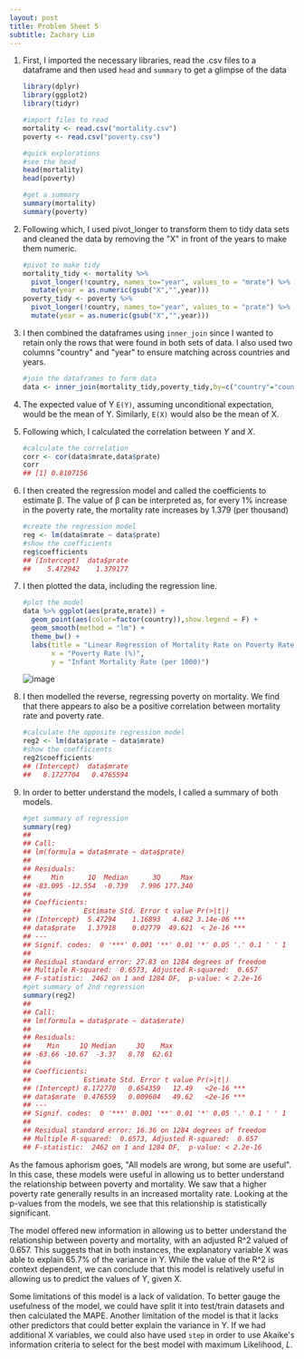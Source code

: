 ```yaml
---
layout: post
title: Problem Sheet 5
subtitle: Zachary Lim
---
```


1. First, I imported the necessary libraries, read the .csv files to a dataframe and then used `head` and `summary` to get a glimpse of the data

    ```R
    library(dplyr)
    library(ggplot2)
    library(tidyr)

    #import files to read
    mortality <- read.csv("mortality.csv")
    poverty <- read.csv("poverty.csv")
    
    #quick explorations
    #see the head
    head(mortality)
    head(poverty)
    
    #get a summary
    summary(mortality)
    summary(poverty)
    ```

2. Following which, I used pivot_longer to transform them to tidy data sets and cleaned the data by removing the "X" in front of the years to make them numeric. 

    ```R
    #pivot to make tidy
    mortality_tidy <- mortality %>% 
      pivot_longer(!country, names_to="year", values_to = "mrate") %>%
      mutate(year = as.numeric(gsub("X","",year)))
    poverty_tidy <- poverty %>% 
      pivot_longer(!country, names_to="year", values_to = "prate") %>%
      mutate(year = as.numeric(gsub("X","",year)))
    ```

3. I then combined the dataframes using `inner_join` since I wanted to retain only the rows that were found in both sets of data. I also used two columns "country" and "year" to ensure matching across countries and years. 

    ```R
    #join the dataframes to form data 
    data <- inner_join(mortality_tidy,poverty_tidy,by=c("country"="country","year"="year")) %>% na.omit(data)
    ```
    
4. The expected value of Y `E(Y)`, assuming unconditional expectation, would be the mean of Y. Similarly, `E(X)` would also be the mean of X. 

5. Following which, I calculated the correlation between *Y* and *X*.

    ```R
    #calculate the correlation
    corr <- cor(data$mrate,data$prate)
    corr 
    ## [1] 0.8107156
    ```
    
6. I then created the regression model and called the coefficients to estimate β. The value of β can be interpreted as, for every 1% increase in the poverty rate, the mortality rate increases by 1.379  (per thousand) 

    ```R
    #create the regression model
    reg <- lm(data$mrate ~ data$prate)       
    #show the coefficients 
    reg$coefficients
    ## (Intercept)  data$prate 
    ##    5.472942    1.379177
    ```
    
7. I then plotted the data, including the regression line.

    ```R
    #plot the model
    data %>% ggplot(aes(prate,mrate)) +
      geom_point(aes(color=factor(country)),show.legend = F) +
      geom_smooth(method = "lm") +
      theme_bw() +
      labs(title = "Linear Regression of Mortality Rate on Poverty Rate",
           x = "Poverty Rate (%)",
           y = "Infant Mortality Rate (per 1000)")
    ```

      ![image](https://user-images.githubusercontent.com/68678549/99757059-85994500-2b29-11eb-8f7e-2215e51dd9cc.png)

8. I then modelled the reverse, regressing poverty on mortality. We find that there appears to also be a positive correlation between mortality rate and poverty rate. 

    ```R
    #calculate the opposite regression model
    reg2 <- lm(data$prate ~ data$mrate)       
    #show the coefficients 
    reg2$coefficients
    ## (Intercept)  data$mrate 
    ##   8.1727704   0.4765594
    ```
    
9. In order to better understand the models, I called a summary of both models. 


    ```R
    #get summary of regression
    summary(reg)
    ## 
    ## Call:
    ## lm(formula = data$mrate ~ data$prate)
    ## 
    ## Residuals:
    ##     Min      1Q  Median      3Q     Max 
    ## -83.095 -12.554  -0.739   7.996 177.340 
    ## 
    ## Coefficients:
    ##             Estimate Std. Error t value Pr(>|t|)    
    ## (Intercept)  5.47294    1.16893   4.682 3.14e-06 ***
    ## data$prate   1.37918    0.02779  49.621  < 2e-16 ***
    ## ---
    ## Signif. codes:  0 '***' 0.001 '**' 0.01 '*' 0.05 '.' 0.1 ' ' 1
    ## 
    ## Residual standard error: 27.83 on 1284 degrees of freedom
    ## Multiple R-squared:  0.6573, Adjusted R-squared:  0.657 
    ## F-statistic:  2462 on 1 and 1284 DF,  p-value: < 2.2e-16
    #get summary of 2nd regression
    summary(reg2)
    ## 
    ## Call:
    ## lm(formula = data$prate ~ data$mrate)
    ## 
    ## Residuals:
    ##    Min     1Q Median     3Q    Max 
    ## -63.66 -10.67  -3.37   8.78  62.61 
    ## 
    ## Coefficients:
    ##             Estimate Std. Error t value Pr(>|t|)    
    ## (Intercept) 8.172770   0.654359   12.49   <2e-16 ***
    ## data$mrate  0.476559   0.009604   49.62   <2e-16 ***
    ## ---
    ## Signif. codes:  0 '***' 0.001 '**' 0.01 '*' 0.05 '.' 0.1 ' ' 1
    ## 
    ## Residual standard error: 16.36 on 1284 degrees of freedom
    ## Multiple R-squared:  0.6573, Adjusted R-squared:  0.657 
    ## F-statistic:  2462 on 1 and 1284 DF,  p-value: < 2.2e-16
    ```

As the famous aphorism goes, "All models are wrong, but some are useful". In this case, these models were useful in allowing us to better understand the relationship between poverty and mortality. We saw that a higher poverty rate generally results in an increased mortality rate. Looking at the p-values from the models, we see that this relationship is statistically significant. 

The model offered new information in allowing us to better understand the relationship between poverty and mortality, with an adjusted R^2 valued of 0.657. This suggests that in both instances, the explanatory variable X was able to explain 65.7% of the variance in Y. While the value of the R^2 is context dependent, we can conclude that this model is relatively useful in allowing us to predict the values of Y, given X. 

Some limitations of this model is a lack of validation. To better gauge the usefulness of the model, we could have split it into test/train datasets and then calculated the MAPE. Another limitation of the model is that it lacks other predictors that could better explain the variance in Y. If we had additional X variables, we could also have used `step` in order to use Akaike's information criteria to select for the best model with maximum Likelihood, *L*.
